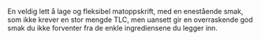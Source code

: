 En veldig lett å lage og fleksibel matoppskrift, med en enestående smak, som ikke krever en stor mengde TLC, men uansett gir en overraskende god smak du ikke forventer fra de enkle ingrediensene du legger inn.